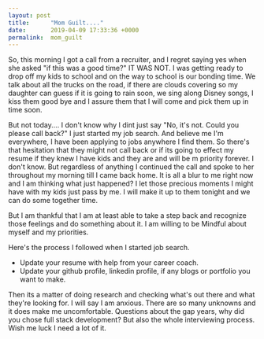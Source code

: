 ```yaml
---
layout: post
title:      "Mom Guilt...."
date:       2019-04-09 17:33:36 +0000
permalink:  mom_guilt
---
```



<!-- wp:paragraph -->
<p>So, this morning I got a call from a recruiter, and I regret saying yes when she asked "if this was a good time?" IT WAS NOT. I was getting ready to drop off my kids to school and on the way to school is our bonding time. We talk about all the trucks on the road, if there are clouds covering so my daughter can guess if it is going to rain soon, we sing along Disney songs, I kiss them good bye and I assure them that I will come and pick them up in time soon. </p>
<!-- /wp:paragraph -->

<!-- wp:paragraph -->
<p>But not today.... I don't know why I dint just say "No, it's not. Could you please call back?" I just started my job search. And believe me I'm everywhere, I have been applying to jobs anywhere I find them. So there's that hesitation that they might not call back or if its going to effect my resume if they knew I have kids and they are and will be m priority forever. I don't know. But regardless of anything I continued the call and spoke to her throughout my morning till I came back home. It is all a blur to me right now and I am thinking what just happened? I let those precious moments I might have with my kids just pass by me. I will make it up to them tonight and we can do some together time. </p>
<!-- /wp:paragraph -->

<!-- wp:paragraph -->
<p>But I am thankful that I am at least able to take a step back and recognize those feelings and do something about it. I am willing to be Mindful about myself and my priorities. </p>
<!-- /wp:paragraph -->

<!-- wp:paragraph {"align":null} -->
<p>Here's the process I followed when I started job search. </p>
<!-- /wp:paragraph -->

<!-- wp:list -->
<ul><li>Update your resume with help from your career coach. </li><li>Update your github profile, linkedin profile, if any blogs or portfolio you want to make.</li></ul>
<!-- /wp:list -->

<!-- wp:paragraph -->
<p>Then its a matter of doing research and checking what's out there and what they're looking for. I will say I am anxious. There are so many unknowns and it does make me uncomfortable. Questions about the gap years, why did you chose full stack development? But also the whole interviewing process. Wish me luck I need a lot of it.</p>
<!-- /wp:paragraph -->
